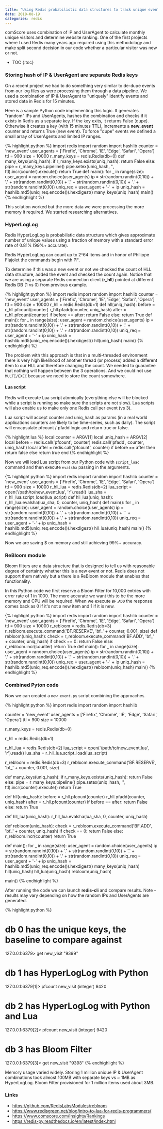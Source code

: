 ```yaml
---
title: "Using Redis probabilistic data structures to track unique events"
date: 2018-08-19
categories: redis
---
```


comScore uses combination of IP and UserAgent to calculate monthly unique visitors and determine website ranking.  One of the first projects where I used Redis many years ago required using this methodology and make split second decision in our code whether a particular visitor was new or not.  

* TOC
{:toc}

### Storing hash of IP & UserAgent are separate Redis keys

On a recent project we had to do something very similar to de-dupe events from our log files as were processing them through a data pipeline.  We used a combination of IP & UserAgent to "uniquely" identify events and stored data in Redis for 15 minutes.  

Here is a sample Python code implementing this logic.  It generates "random" IPs and UserAgents, hashes the combination and checks if it exists in Redis as a separate key.  If the key exits, it returns False (dupe).  Otherwise it creates a key (with 15 minutes TTL), increments a **new_event** counter and returns True (new event).  To force "dupe" events we defined a small array of UserAgents and limited IP ranges.

{% highlight python %}
import redis
import random
import hashlib
counter = 'new_event'
user_agents = ['Firefix', 'Chrome', 'IE', 'Edge', 'Safari', 'Opera']
ttl = 900
size = 10000
r_many_keys = redis.Redis(db=0)
def many_keys(uniq_hash):
    if r_many_keys.exists(uniq_hash):
        return False
    else:
        pipe = r_many_keys.pipeline()
        pipe.setex(uniq_hash, '', ttl).incr(counter).execute()
        return True
def main():
    for _ in range(size):
        user_agent = random.choice(user_agents)
        ip = str(random.randint(0,10)) + '.' + str(random.randint(0,10)) +
          '.' + str(random.randint(0,10)) + '.' + str(random.randint(0,10))
        uniq_req = user_agent + '-' + ip
        uniq_hash = hashlib.md5(uniq_req.encode()).hexdigest()
        many_keys(uniq_hash)
main()
{% endhighlight %}

This solution worked but the more data we were processing the more memory it required.  We started researching alternatives.  

### HyperLogLog

Redis HyperLogLog is probabilistic data structure which gives approximate number of unique values using a fraction of memory with a standard error rate of 0.81% (99%+ accurate).  

Redis HyperLogLog can count up to 2^64 items and in honor of Philippe Flajolet the commands begin with PF.

To determine if this was a new event or not we checked the count of HLL data structure, added the event and checked the count again.  Notice that we are using a separate Redis connection client (**r_hll**) pointed at different Redis DB (1 vs 0) from previous example.  

{% highlight python %}
import redis
import random
import hashlib
counter = 'new_event'
user_agents = ['Firefix', 'Chrome', 'IE', 'Edge', 'Safari', 'Opera']
ttl = 900
size = 10000
r_hll = redis.Redis(db=1)
def hll(uniq_hash):
    before = r_hll.pfcount(counter)
    r_hll.pfadd(counter, uniq_hash)
    after = r_hll.pfcount(counter)
    if before == after:
        return False
    else:
        return True
def main():
    for _ in range(size):
        user_agent = random.choice(user_agents)
        ip = str(random.randint(0,10)) + '.' + str(random.randint(0,10)) +
          '.' + str(random.randint(0,10)) + '.' + str(random.randint(0,10))
        uniq_req = user_agent + '-' + ip
        uniq_hash = hashlib.md5(uniq_req.encode()).hexdigest()
        hll(uniq_hash)
main()
{% endhighlight %}

The problem with this approach is that in a multi-threaded environment there is very high likelihood of another thread (or process) added a different item to our HLL and therefore changing the count.  We needed to guarantee that nothing will happen between the 3 operations.  And we could not use `MULTI/EXEC` because we need to store the count somewhere.  

#### Lua script

Redis will execute Lua script atomically (everything else will be blocked while a script is running so make sure the scripts are not slow).  Lua scripts will also enable us to make only one Redis call per event (vs 3).

Lua script will accept counter and uniq_hash as params (in a real world applications counters are likely to be time-series, such as daily).  The script will encapsulate pfcount / pfadd logic and return true or false.  

{% highlight lua %}
local counter = ARGV[1]
local uniq_hash = ARGV[2]
local before = redis.call('pfcount', counter)
redis.call('pfadd', counter, uniq_hash)
local after = redis.call('pfcount', counter)
if before == after then
  return false
else
  return true
end
{% endhighlight %}

Now we will load Lua script from our Python code with `script_load` command and then execute `evalsha` passing in the arguments.  

{% highlight python %}
import redis
import random
import hashlib
counter = 'new_event'
user_agents = ['Firefix', 'Chrome', 'IE', 'Edge', 'Safari', 'Opera']
ttl = 900
size = 10000
r_hll_lua = redis.Redis(db=2)
lua_script = open('/path/to/new_event.lua', 'r').read()
lua_sha = r_hll_lua.script_load(lua_script)
def hll_lua(uniq_hash):
    r_hll_lua.evalsha(lua_sha, 0, counter, uniq_hash)
def main():
    for _ in range(size):
        user_agent = random.choice(user_agents)
        ip = str(random.randint(0,10)) + '.' + str(random.randint(0,10)) +
          '.' + str(random.randint(0,10)) + '.' + str(random.randint(0,10))
        uniq_req = user_agent + '-' + ip
        uniq_hash = hashlib.md5(uniq_req.encode()).hexdigest()
        hll_lua(uniq_hash)
main()
{% endhighlight %}

Now we are saving $ on memory and still achieving 99%+ accuracy.  

### ReBloom module

Bloom filters are a data structure that is designed to tell us with reasonable degree of certainty whether this is a new event or not.  Redis does not support them natively but a there is a ReBloom module that enables that functionality.  

In this Python code we first reserve a Bloom Filter for 10,000 entries with error rate of 1 in 1000.  The more accurate we want this to be the more memory and CPU will be required.  When we execute `BF.ADD` the response comes back as 0 if it's not a new item and 1 if it is new.  

{% highlight python %}
import redis
import random
import hashlib
counter = 'new_event'
user_agents = ['Firefix', 'Chrome', 'IE', 'Edge', 'Safari', 'Opera']
ttl = 900
size = 10000
r_rebloom = redis.Redis(db=3)
r_rebloom.execute_command('BF.RESERVE', 'bf_' + counter, 0.001, size)
def rebloom(uniq_hash):
    check = r_rebloom.execute_command('BF.ADD', 'bf_' + counter, uniq_hash)
    if check == 0:
        return False
    else:
        r_rebloom.incr(counter)
        return True
def main():
    for _ in range(size):
        user_agent = random.choice(user_agents)
        ip = str(random.randint(0,10)) + '.' + str(random.randint(0,10)) +
          '.' + str(random.randint(0,10)) + '.' + str(random.randint(0,10))
        uniq_req = user_agent + '-' + ip
        uniq_hash = hashlib.md5(uniq_req.encode()).hexdigest()
        rebloom(uniq_hash)
main()
{% endhighlight %}

### Combined Pyton code

Now we can created a `new_event.py` script combining the approaches.  

{% highlight python %}
import redis
import random
import hashlib

counter = 'new_event'
user_agents = ['Firefix', 'Chrome', 'IE', 'Edge', 'Safari', 'Opera']
ttl = 900
size = 10000

r_many_keys = redis.Redis(db=0)

r_hll = redis.Redis(db=1)

r_hll_lua = redis.Redis(db=2)
lua_script = open('/path/to/new_event.lua', 'r').read()
lua_sha = r_hll_lua.script_load(lua_script)

r_rebloom = redis.Redis(db=3)
r_rebloom.execute_command('BF.RESERVE', 'bf_' + counter, 0.001, size)

def many_keys(uniq_hash):
    if r_many_keys.exists(uniq_hash):
        return False
    else:
        pipe = r_many_keys.pipeline()
        pipe.setex(uniq_hash, '', ttl).incr(counter).execute()
        return True

def hll(uniq_hash):
    before = r_hll.pfcount(counter)
    r_hll.pfadd(counter, uniq_hash)
    after = r_hll.pfcount(counter)
    if before == after:
        return False
    else:
        return True

def hll_lua(uniq_hash):
    r_hll_lua.evalsha(lua_sha, 0, counter, uniq_hash)

def rebloom(uniq_hash):
    check = r_rebloom.execute_command('BF.ADD', 'bf_' + counter, uniq_hash)
    if check == 0:
        return False
    else:
        r_rebloom.incr(counter)
        return True

def main():
    for _ in range(size):
        user_agent = random.choice(user_agents)
        ip = str(random.randint(0,10)) + '.' + str(random.randint(0,10)) +
          '.' + str(random.randint(0,10)) + '.' + str(random.randint(0,10))
        uniq_req = user_agent + '-' + ip
        uniq_hash = hashlib.md5(uniq_req.encode()).hexdigest()
        many_keys(uniq_hash)
        hll(uniq_hash)
        hll_lua(uniq_hash)
        rebloom(uniq_hash)

main()
{% endhighlight %}

After running the code we can launch **redis-cli** and compare results.  Note - results may vary depending on how the random IPs and UserAgents are generated.  

{% highlight python %}
# db 0 has the unique keys, the baseline to compare against
127.0.0.1:6379> get new_visit
"9399"
# db 1 has HyperLogLog with Python
127.0.0.1:6379[1]> pfcount new_visit
(integer) 9420
# db 2 has HyperLogLog with Python and Lua
127.0.0.1:6379[2]> pfcount new_visit
(integer) 9420
# db 3 has Bloom Filter
127.0.0.1:6379[3]> get new_visit
"9398"
{% endhighlight %}

Memory usage varied widely.  Storing 1 million unique IP & UserAgent combinations took almost 100MB with separate keys vs ~ 1MB as HyperLogLog.  Bloom Filter provisioned for 1 million items used about 3MB.  

### Links
* https://github.com/RedisLabsModules/rebloom
* https://www.redisgreen.net/blog/intro-to-lua-for-redis-programmers/
* https://www.comscore.com/Insights/Rankings
* https://redis-py.readthedocs.io/en/latest/index.html
